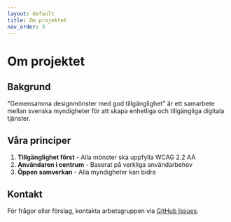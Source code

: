 ```yaml
---
layout: default
title: Om projektet
nav_order: 3
---
```


# Om projektet

## Bakgrund

"Gemensamma designmönster med god tillgänglighet" är ett samarbete mellan svenska myndigheter för att skapa enhetliga och tillgängliga digitala tjänster.

## Våra principer

1. **Tillgänglighet först** - Alla mönster ska uppfylla WCAG 2.2 AA
2. **Användaren i centrum** - Baserat på verkliga användarbehov
3. **Öppen samverkan** - Alla myndigheter kan bidra

## Kontakt

För frågor eller förslag, kontakta arbetsgruppen via [GitHub Issues](https://github.com/pattespatte/design-patterns-test/issues).